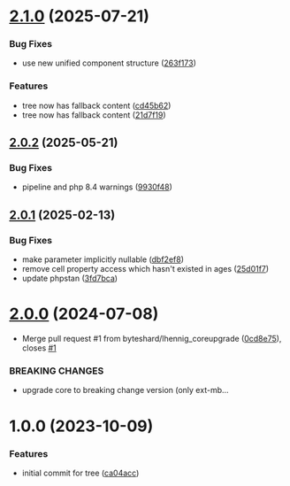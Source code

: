 # [2.1.0](https://github.com/bespin-studios/byteshard-tree/compare/v2.0.2...v2.1.0) (2025-07-21)


### Bug Fixes

* use new unified component structure ([263f173](https://github.com/bespin-studios/byteshard-tree/commit/263f173f4d69be0613c19d92a421ab07095abbdb))


### Features

* tree now has fallback content ([cd45b62](https://github.com/bespin-studios/byteshard-tree/commit/cd45b6268b6c508e1dd93b880c4cbb55fbc81743))
* tree now has fallback content ([21d7f19](https://github.com/bespin-studios/byteshard-tree/commit/21d7f19e3103c1358cff2b25060d5190e937f55f))

## [2.0.2](https://github.com/bespin-studios/byteshard-tree/compare/v2.0.1...v2.0.2) (2025-05-21)


### Bug Fixes

* pipeline and php 8.4 warnings ([9930f48](https://github.com/bespin-studios/byteshard-tree/commit/9930f487ae19543a529f706dce478a287264f46b))

## [2.0.1](https://github.com/bespin-studios/byteshard-tree/compare/v2.0.0...v2.0.1) (2025-02-13)


### Bug Fixes

* make parameter implicitly nullable ([dbf2ef8](https://github.com/bespin-studios/byteshard-tree/commit/dbf2ef84d00f8eaaaa397c8c15daacfce0f99148))
* remove cell property access which hasn't existed in ages ([25d01f7](https://github.com/bespin-studios/byteshard-tree/commit/25d01f764b74429f56482870d1be5307d29d0501))
* update phpstan ([3fd7bca](https://github.com/bespin-studios/byteshard-tree/commit/3fd7bca221467f19006b809c536058444c5ba58a))

# [2.0.0](https://github.com/byteshard/tree/compare/v1.0.0...v2.0.0) (2024-07-08)


* Merge pull request #1 from byteshard/lhennig_coreupgrade ([0cd8e75](https://github.com/byteshard/tree/commit/0cd8e753b0e551fbaef62cf2dead6080989d0938)), closes [#1](https://github.com/byteshard/tree/issues/1)


### BREAKING CHANGES

* upgrade core to breaking change version (only ext-mb…

# 1.0.0 (2023-10-09)


### Features

* initial commit for tree ([ca04acc](https://github.com/byteshard/tree/commit/ca04acc11208c595522d87fc2e17abe19697c0d7))
